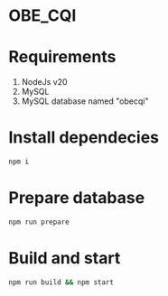 # OBE_CQI

# Requirements

1. NodeJs v20
2. MySQL
3. MySQL database named "obecqi"

# Install dependecies

```bash
npm i
```

# Prepare database

```bash
npm run prepare
```

# Build and start

```bash
npm run build && npm start
```
